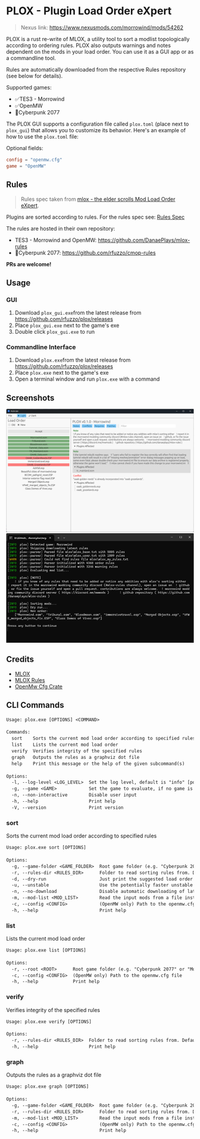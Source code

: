 # PLOX - Plugin Load Order eXpert

> Nexus link: <https://www.nexusmods.com/morrowind/mods/54262>

PLOX is a rust re-write of MLOX, a utility tool to sort a modlist topologically according to ordering rules. PLOX also outputs warnings and notes dependent on the mods in your load order. You can use it as a GUI app or as a commandline tool.

Rules are automatically downloaded from the respective Rules repository (see below for details).

Supported games:

- ✅TES3 - Morrowind
- ✅OpenMW
- 🚧Cyberpunk 2077

The PLOX GUI supports a configuration file called `plox.toml` (place next to `plox_gui`) that allows you to customize its behavior. Here's an example of how to use the `plox.toml` file:

Optional fields:

```toml
config = "openmw.cfg"
game = "OpenMW"
```

## Rules

> Rules spec taken from [mlox - the elder scrolls Mod Load Order eXpert](https://github.com/mlox/mlox).

Plugins are sorted according to rules. For the rules spec see: [Rules Spec](./docs/Rules_spec.md)

The rules are hosted in their own repository:

- TES3 - Morrowind and OpenMW: <https://github.com/DanaePlays/mlox-rules>
- 🚧Cyberpunk 2077: <https://github.com/rfuzzo/cmop-rules>

**PRs are welcome!**

## Usage

### GUI

1. Download `plox_gui.exe`from  the latest release from <https://github.com/rfuzzo/plox/releases>
2. Place `plox_gui.exe` next to the game's exe
3. Double click `plox_gui.exe` to run

### Commandline Interface

1. Download `plox.exe`from  the latest release from <https://github.com/rfuzzo/plox/releases>
2. Place `plox.exe` next to the game's exe
3. Open a terminal window and run `plox.exe` with a command

## Screenshots

![Screenshot](/assets/screenshot_gui1.png)
![Screenshot](/assets/screenshot_cli1.png)

## Credits

- [MLOX](https://github.com/mlox/mlox)
- [MLOX Rules](https://github.com/DanaePlays/mlox-rules)
- [OpenMw Cfg Crate](https://gitlab.com/bmwinger/openmw-cfg)

## CLI Commands

```txt
Usage: plox.exe [OPTIONS] <COMMAND>

Commands:
  sort    Sorts the current mod load order according to specified rules
  list    Lists the current mod load order
  verify  Verifies integrity of the specified rules
  graph   Outputs the rules as a graphviz dot file
  help    Print this message or the help of the given subcommand(s)

Options:
  -l, --log-level <LOG_LEVEL>  Set the log level, default is "info" [possible values: trace, debug, info, warn, error]
  -g, --game <GAME>            Set the game to evaluate, if no game is specified it will attempt to deduce the game from the current working directory [possible values: morrowind, openmw, cyberpunk]
  -n, --non-interactive        Disable user input
  -h, --help                   Print help
  -V, --version                Print version
```

### sort

Sorts the current mod load order according to specified rules

```txt
Usage: plox.exe sort [OPTIONS]

Options:
  -g, --game-folder <GAME_FOLDER>  Root game folder (e.g. "Cyberpunk 2077" or "Morrowind"). Default is current working directory
  -r, --rules-dir <RULES_DIR>      Folder to read sorting rules from. Default is ./mlox for TES3
  -d, --dry-run                    Just print the suggested load order without sorting
  -u, --unstable                   Use the potentially faster unstable sorter
  -n, --no-download                Disable automatic downloading of latest ruleset
  -m, --mod-list <MOD_LIST>        Read the input mods from a file instead of checking the root folder
  -c, --config <CONFIG>            (OpenMW only) Path to the openmw.cfg file
  -h, --help                       Print help
```

### list

Lists the current mod load order

```txt
Usage: plox.exe list [OPTIONS]

Options:
  -r, --root <ROOT>      Root game folder (e.g. "Cyberpunk 2077" or "Morrowind"). Default is current working directory
  -c, --config <CONFIG>  (OpenMW only) Path to the openmw.cfg file
  -h, --help             Print help
```

### verify

Verifies integrity of the specified rules

```txt
Usage: plox.exe verify [OPTIONS]

Options:
  -r, --rules-dir <RULES_DIR>  Folder to read sorting rules from. Default is ./plox or ./mlox for TES3
  -h, --help                   Print help
```

### graph

Outputs the rules as a graphviz dot file

```txt
Usage: plox.exe graph [OPTIONS]

Options:
  -g, --game-folder <GAME_FOLDER>  Root game folder (e.g. "Cyberpunk 2077" or "Morrowind"). Default is current working directory
  -r, --rules-dir <RULES_DIR>      Folder to read sorting rules from. Default is ./mlox for TES3
  -m, --mod-list <MOD_LIST>        Read the input mods from a file instead of checking the root folder
  -c, --config <CONFIG>            (OpenMW only) Path to the openmw.cfg file
  -h, --help                       Print help
```
